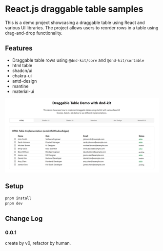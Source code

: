 # React.js draggable table samples

This is a demo project showcasing a draggable table using React and various UI libraries. The project allows users to reorder rows in a table using drag-and-drop functionality.


## Features

- Draggable table rows using `@dnd-kit/core` and `@dnd-kit/sortable`
- html table
- shadcn/ui
- chakra-ui
- antd-design
- mantine
- material-ui

![screenshot](./screenshot.jpeg)

## Setup

```bash
pnpm install
pnpm dev
```

## Change Log

### 0.0.1

create by v0, refactor by human.
